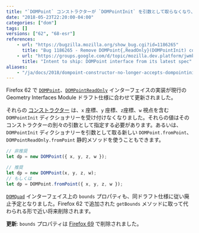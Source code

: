 ```yaml
---
title: "`DOMPoint` コンストラクターが `DOMPointInit` を引数として取らなくなり、`DOMQuad.bounds` は廃止予定となりました"
date: "2018-05-23T22:20:00-04:00"
categories: ["dom"]
tags: []
versions: ["62", "68-esr"]
references:
    - url: "https://bugzilla.mozilla.org/show_bug.cgi?id=1186265"
      title: "Bug 1186265 - Remove DOMPoint{,ReadOnly}(DOMPointInit) constructor, implement DOMPoint{,ReadOnly}.fromPoint"
    - url: "https://groups.google.com/d/topic/mozilla.dev.platform/jwmkVmU4DNM/discussion"
      title: "Intent to ship: DOMPoint interface from its latest spec"
aliases:
    - "/ja/docs/2018/dompoint-constructor-no-longer-accepts-dompointinit-as-argument/"
---
```

Firefox 62 で [`DOMPoint`](https://developer.mozilla.org/docs/Web/API/DOMPoint)、[`DOMPointReadOnly`](https://developer.mozilla.org/docs/Web/API/DOMPointReadOnly) インターフェイスの実装が現行の Geometry Interfaces Module ドラフト仕様に合わせて更新されました。

それらの [コンストラクター](https://developer.mozilla.org/docs/Web/API/DOMPoint/DOMPoint) は、`x` 座標、`y` 座標、`z`座標、`w` 視点を含む `DOMPointInit` ディクショナリーを受け付けなくなりました。それらの値はそのコンストラクターの別々の引数として指定する必要があります。あるいは、`DOMPointInit` ディクショナリーを引数として取る新しい `DOMPoint.fromPoint`、`DOMPointReadOnly.fromPoint` 静的メソッドを使うこともできます。

```js
// 非推奨
let dp = new DOMPoint({ x, y, z, w });

// 推奨
let dp = new DOMPoint(x, y, z, w);
// もしくは
let dp = DOMPoint.fromPoint({ x, y, z, w });
```

[`DOMQuad`](https://developer.mozilla.org/docs/Web/API/DOMQuad) インターフェイス上の `bounds` プロパティも、同ドラフト仕様に従い廃止予定となりました。Firefox 62 で追加された `getBounds` メソッドに取って代わられる形で近い将来削除されます。

**更新**: `bounds` プロパティは [Firefox 69](https://www.fxsitecompat.dev/ja/docs/2019/domquad-bounds-has-been-dropped-in-favour-of-getbounds/) で削除されました。

